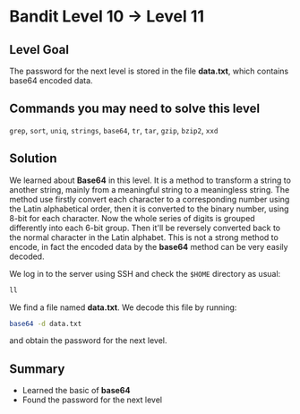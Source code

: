 # Bandit Level 10 → Level 11
## Level Goal
The password for the next level is stored in the file **data.txt**, which contains base64 encoded data.

## Commands you may need to solve this level
`grep`, `sort`, `uniq`, `strings`, `base64`, `tr`, `tar`, `gzip`, `bzip2`, `xxd`

## Solution
We learned about **Base64** in this level.
It is a method to transform a string to another string, mainly from a meaningful string to a meaningless string.
The method use firstly convert each character to a corresponding number using the Latin alphabetical order, then it is converted to the binary number, using 8-bit for each character.
Now the whole series of digits is grouped differently into each 6-bit group.
Then it'll be reversely converted back to the normal character in the Latin alphabet.
This is not a strong method to encode, in fact the encoded data by the **base64** method can be very easily decoded.

We log in to the server using SSH and check the `$HOME` directory as usual:
```bash
ll
```
We find a file named **data.txt**.
We decode this file by running:
```bash
base64 -d data.txt
```
and obtain the password for the next level.

## Summary
- Learned the basic of **base64**
- Found the password for the next level
